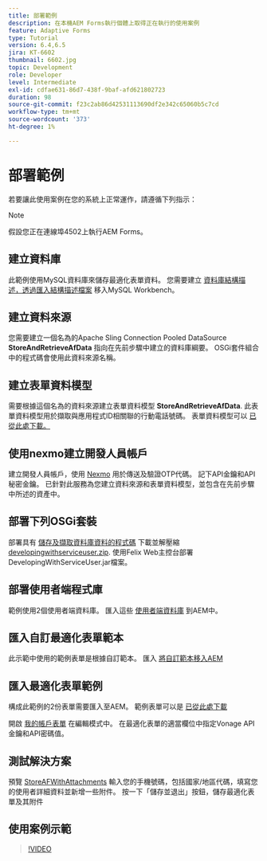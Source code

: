 ```yaml
---
title: 部署範例
description: 在本機AEM Forms執行個體上取得正在執行的使用案例
feature: Adaptive Forms
type: Tutorial
version: 6.4,6.5
jira: KT-6602
thumbnail: 6602.jpg
topic: Development
role: Developer
level: Intermediate
exl-id: cdfae631-86d7-438f-9baf-afd621802723
duration: 98
source-git-commit: f23c2ab86d42531113690df2e342c65060b5c7cd
workflow-type: tm+mt
source-wordcount: '373'
ht-degree: 1%

---
```


# 部署範例

若要讓此使用案例在您的系統上正常運作，請遵循下列指示：

>[!NOTE]
>假設您正在連線埠4502上執行AEM Forms。


## 建立資料庫

此範例使用MySQL資料庫來儲存最適化表單資料。 您需要建立 [資料庫結構描述，透過匯入結構描述檔案](assets/data-base-schema.sql) 移入MySQL Workbench。

## 建立資料來源

您需要建立一個名為的Apache Sling Connection Pooled DataSource **StoreAndRetrieveAfData** 指向在先前步驟中建立的資料庫綱要。 OSGi套件組合中的程式碼會使用此資料來源名稱。

## 建立表單資料模型

需要根據這個名為的資料來源建立表單資料模型 **StoreAndRetrieveAfData**. 此表單資料模型用於擷取與應用程式ID相關聯的行動電話號碼。 表單資料模型可以 [已從此處下載。](assets/2-Factor-Authentication-DataSource-and-FDM.zip)

## 使用nexmo建立開發人員帳戶

建立開發人員帳戶，使用 [Nexmo](https://dashboard.nexmo.com/) 用於傳送及驗證OTP代碼。 記下API金鑰和API秘密金鑰。 已針對此服務為您建立資料來源和表單資料模型，並包含在先前步驟中所述的資產中。

## 部署下列OSGi套裝

部署具有 [儲存及擷取資料庫資料的程式碼](assets/SaveAndResume.core-1.0.0-SNAPSHOT.jar)
下載並解壓縮 [developingwithserviceuser.zip](https://experienceleague.adobe.com/docs/experience-manager-learn/assets/developingwithserviceuser.zip).
使用Felix Web主控台部署DevelopingWithServiceUser.jar檔案。

## 部署使用者端程式庫

範例使用2個使用者端資料庫。 匯入這些 [使用者端資料庫](assets/store-af-with-attachments-client-lib.zip) 到AEM中。

## 匯入自訂最適化表單範本

此示範中使用的範例表單是根據自訂範本。 匯入 [將自訂範本移入AEM](assets/custom-template-with-page-component.zip)

## 匯入最適化表單範例

構成此範例的2份表單需要匯入至AEM。 範例表單可以是 [已從此處下載](assets/sample-forms.zip)

開啟 [我的帳戶表單](http://localhost:4502/editor.html/content/forms/af/myaccountform.html) 在編輯模式中。 在最適化表單的適當欄位中指定Vonage API金鑰和API密碼值。

## 測試解決方案

預覽 [StoreAFWithAttachments](http://localhost:4502/content/dam/formsanddocuments/storeafwithattachments/jcr:content?wcmmode=disabled)
輸入您的手機號碼，包括國家/地區代碼，填寫您的使用者詳細資料並新增一些附件。 按一下「儲存並退出」按鈕，儲存最適化表單及其附件


## 使用案例示範

>[!VIDEO](https://video.tv.adobe.com/v/327122?quality=12&learn=on)

